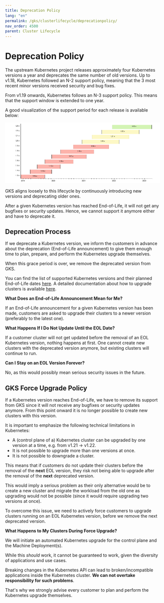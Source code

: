 ```yaml
---
title: Deprecation Policy
lang: "en"
permalink: /gks/clusterlifecycle/deprecationpolicy/
nav_order: 4500
parent: Cluster Lifecycle
---
```


# Deprecation Policy

The upstream Kubernetes project releases approximately four Kubernetes versions a year and deprecates the same number of old versions. Up to v1.18, Kubernetes followed an N-2 support policy, meaning that the 3 most recent minor versions received security and bug fixes.

From v1.19 onwards, Kubernetes follows an N-3 support policy. This means that the support window is extended to one year.

A good visualization of the support period for each release is available below:

[![K8sVersionSupport](../images/k8s_version_support.png)](https://endoflife.date/kubernetes)

GKS aligns loosely to this lifecycle by continuously introducing new versions and deprecating older ones.

After a given Kubernetes version has reached End-of-Life, it will not get any bugfixes or security updates. Hence, we cannot support it anymore either and have to deprecate it.

## Deprecation Process

If we deprecate a Kubernetes version, we inform the customers in advance about the deprecation (End-of-Life announcement) to give them enough time to plan, prepare, and perform the Kubernetes upgrade themselves.

When this grace period is over, we remove the deprecated version from GKS.

You can find the list of supported Kubernetes versions and their planned End-of-Life dates [here](/gks/about/kubernetesversions/). A detailed documentation about how to upgrade clusters is available [here](../upgradingacluster/).

**What Does an End-of-Life Announcement Mean for Me?**

If an End-of-Life announcement for a given Kubernetes version has been made, customers are asked to upgrade their clusters to a newer version (preferably to the latest one).

**What Happens If I Do Not Update Until the EOL Date?**

If a customer cluster will not get updated before the removal of an EOL Kubernetes version, nothing happens at first. One cannot create new clusters with the deprecated version anymore, but existing clusters will continue to run.

**Can I Stay on an EOL Version Forever?**

No, as this would possibly mean serious security issues in the future.

## GKS Force Upgrade Policy

If a Kubernetes version reaches End-of-Life, we have to remove its support from GKS since it will not receive any bugfixes or security updates anymore. From this point onward it is no longer possible to create new clusters with this version.

It is important to emphasize the following technical limitations in Kubernetes:

* A (control plane of a) Kubernetes cluster can be upgraded by one version at a time, e.g. from v1.21 -> v1.22.
* It is not possible to upgrade more than one versions at once.
* It is not possible to downgrade a cluster.

This means that if customers do not update their clusters before the removal of the **next** EOL version, they risk not being able to upgrade after the removal of the **next** deprecated version.

This would imply a serious problem as their only alternative would be to create a new cluster and migrate the workload from the old one as upgrading would not be possible (since it would require upgrading two versions at once).

To overcome this issue, we need to actively force customers to upgrade clusters running on an EOL Kubernetes version, before we remove the next deprecated version.

**What Happens to My Clusters During Force Upgrade?**

We will initiate an automated Kubernetes upgrade for the control plane and the Machine Deployment(s).

While this *should* work, it cannot be guaranteed to work, given the diversity of applications and use cases.

Breaking changes in the Kubernetes API can lead to broken/incompatible applications inside the Kubernetes cluster. **We can not overtake responsibility for such problems**.

That's why we strongly advise every customer to plan and perform the Kubernetes upgrade themselves.
